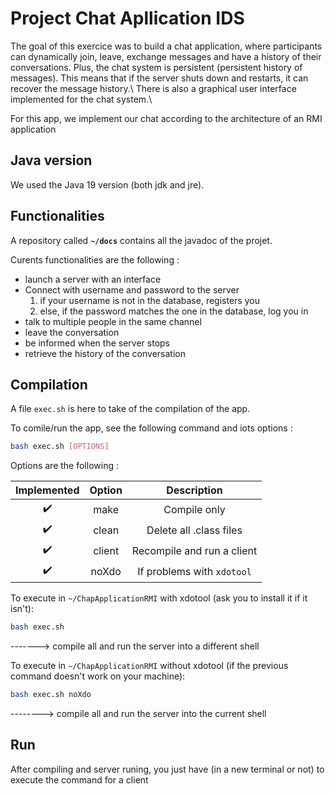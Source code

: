 # Project Chat Apllication IDS

The goal of this exercice was to build a chat application, where participants can dynamically join, leave, exchange messages
and have a history of their conversations. Plus, the chat system is persistent (persistent history of messages). This means that if the server
shuts down and restarts, it can recover the message history.\\
There is also a graphical user interface implemented for the chat system.\\


For this app, we implement our chat  according to the architecture of an RMI application 

## Java version

We used the Java 19 version (both jdk and jre).

## Functionalities

A repository called **`~/docs`** contains all the javadoc of the projet.

Curents functionalities are the following :
- launch a server with an interface
- Connect with username and password to the server
    1. if your username is not in the database, registers you
    2. else, if the password matches the one in the database, log you in
- talk to multiple people in the same channel
- leave the conversation
- be informed when the server stops
- retrieve the history of the conversation


## Compilation

A file `exec.sh` is here to take of the compilation of the app.

To comile/run the app, see the following command and iots options :
```sh
bash exec.sh [OPTIONS] 
```

Options are the following :

|Implemented          | Option  | Description                                              	  |
|:-------------------:|:-------:|:-----------------------------------------------------------:|
| :heavy_check_mark:  | make    | Compile only                                          	  |
| :heavy_check_mark:  | clean   | Delete all .class files                                  	  |
| :heavy_check_mark:  | client  | Recompile and run a client                                  |
| :heavy_check_mark:  | noXdo   | If problems with `xdotool`                              	  |


To execute in `~/ChapApplicationRMI` with xdotool (ask you to install it if it isn't):
```sh
bash exec.sh
```
-------> compile all and run the server into a different shell

To execute in `~/ChapApplicationRMI` without xdotool (if the previous command doesn't work on your machine):
```sh
bash exec.sh noXdo
```
--------> compile all and run the server into the current shell

## Run

After compiling and server runing, you just have (in a new terminal or not) to execute the command for a client 